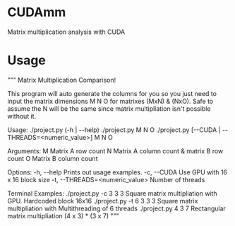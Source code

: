 # CUDAmm
Matrix multiplication analysis with CUDA

# Usage
""" Matrix Multiplication Comparison!

This program will auto generate the columns for you so you just need to
input the matrix dimensions M N O for matrixes (MxN) & (NxO). Safe to assume the
N will be the same since matrix multipliation isn't possible without it.

Usage:
    ./project.py  (-h | --help)
    ./project.py  M N O
    ./project.py  [--CUDA | --THREADS=<numeric_value>] M N O

Arguments:
    M                                Matrix A row count
    N                                Matrix A column count & matrix B row count
    O                                Matrix B column count

Options:
    -h, --help                       Prints out usage examples.
    -c, --CUDA                       Use GPU with 16 x 16 block size
    -t, --THREADS=<numeric_value>    Number of threads

Terminal Examples:
    ./project.py -c     3 3 3        Square matrix multipliation with GPU. Hardcoded block 16x16
    ./project.py -t 6   3 3 3        Square matrix multipliation with Multithreading of 6 threads
    ./project.py        4 3 7        Rectangular matrix multipliation (4 x 3) * (3 x 7)
"""
